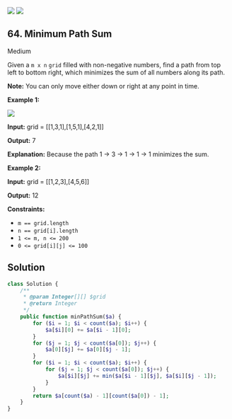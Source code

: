 [![](https://img.shields.io/github/stars/LeetCode-in-Php/LeetCode-in-Php?label=Stars&style=flat-square)](https://github.com/LeetCode-in-Php/LeetCode-in-Php)
[![](https://img.shields.io/github/forks/LeetCode-in-Php/LeetCode-in-Php?label=Fork%20me%20on%20GitHub%20&style=flat-square)](https://github.com/LeetCode-in-Php/LeetCode-in-Php/fork)

## 64\. Minimum Path Sum

Medium

Given a `m x n` `grid` filled with non-negative numbers, find a path from top left to bottom right, which minimizes the sum of all numbers along its path.

**Note:** You can only move either down or right at any point in time.

**Example 1:**

![](https://assets.leetcode.com/uploads/2020/11/05/minpath.jpg)

**Input:** grid = \[\[1,3,1],[1,5,1],[4,2,1]]

**Output:** 7

**Explanation:** Because the path 1 → 3 → 1 → 1 → 1 minimizes the sum. 

**Example 2:**

**Input:** grid = \[\[1,2,3],[4,5,6]]

**Output:** 12 

**Constraints:**

*   `m == grid.length`
*   `n == grid[i].length`
*   `1 <= m, n <= 200`
*   `0 <= grid[i][j] <= 100`

## Solution

```php
class Solution {
    /**
     * @param Integer[][] $grid
     * @return Integer
     */
    public function minPathSum($a) {
        for ($i = 1; $i < count($a); $i++) {
            $a[$i][0] += $a[$i - 1][0];
        }
        for ($j = 1; $j < count($a[0]); $j++) {
            $a[0][$j] += $a[0][$j - 1];
        }
        for ($i = 1; $i < count($a); $i++) {
            for ($j = 1; $j < count($a[0]); $j++) {
                $a[$i][$j] += min($a[$i - 1][$j], $a[$i][$j - 1]);
            }
        }
        return $a[count($a) - 1][count($a[0]) - 1];
    }
}
```